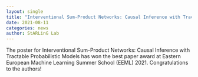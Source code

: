 ```yaml
---
layout: single
title: "Interventional Sum-Product Networks: Causal Inference with Tractable Probabilistic Models wins the best poster award at EEML 2021"
date: 2021-08-11
categories: news
author: StARLinG Lab
---
```


The poster for Interventional Sum-Product Networks: Causal Inference with Tractable Probabilistic Models has won the best paper award at Eastern European Machine Learning Summer School (EEML) 2021. Congratulations to the authors!
